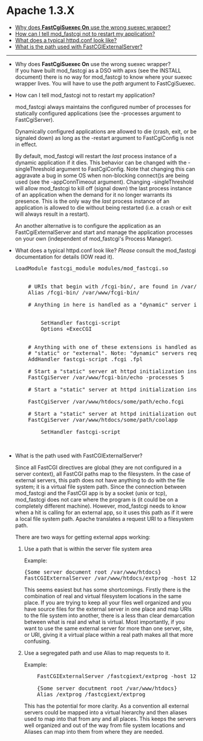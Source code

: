 # Apache 1.3.X

*   [Why does **FastCgiSuexec On** use the wrong suexec wrapper?](#WrongSuexecWrapper)
*   [How can I tell mod_fastcgi not to restart my application?](#NoRestart)
*   [What does a typical httpd.conf look like?](#typical_httpd.conf)
*   [What is the path used with FastCGIExternalServer?](#FastCGIExternalServer)

* * *

*   <a name="WrongSuexecWrapper">Why does **FastCgiSuexec On** use the wrong suexec wrapper?</a>  
    If you have built mod_fastcgi as a DSO with apxs (see the INSTALL document) there is no way for mod_fastcgi to know where your suexec wrapper lives. You will have to use the _path_ argument to FastCgiSuexec.
*   <a name="NoRestart">How can I tell mod_fastcgi not to restart my application?</a>

    mod_fastcgi always maintains the configured number of processes for statically configured applications (see the -processes argument to FastCgiServer).

    Dynamically configured applications are allowed to die (crash, exit, or be signaled down) as long as the -restart argument to FastCgiConfig is not in effect.

    By default, mod_fastcgi will restart the _last_ process instance of a dynamic application if it dies. This behavior can be changed with the -singleThreshold argument to FastCgiConfig. Note that changing this can aggravate a bug in some OS when non-blocking connect()s are being used (see the -appConnTimeout argument). Changing -singleThreshold will allow mod_fastcgi to kill off (signal down) the last process instance of an application when the demand for it no longer warrants its presence. This is the only way the _last_ process instance of an application is allowed to die without being restarted (i.e. a crash or exit will always result in a restart).

    An another alternative is to configure the application as an FastCgiExternalServer and start and manage the application processes on your own (independent of mod_fastcgi's Process Manager).

*   <a name="typical_httpd.conf">What does a typical httpd.conf look like?</a> _Please_ consult the mod_fastcgi documentation for details (IOW read it).

    <pre>LoadModule fastcgi_module modules/mod_fastcgi.so

    <IfModule mod_fastcgi.c>
        # URIs that begin with /fcgi-bin/, are found in /var/www/fcgi-bin/
        Alias /fcgi-bin/ /var/www/fcgi-bin/

        # Anything in here is handled as a "dynamic" server if not defined as "static" or "external"

        <Directory /var/www/fcgi-bin/>
            SetHandler fastcgi-script
            Options +ExecCGI
        </Directory>

        # Anything with one of these extensions is handled as a "dynamic"  server if not defined as
        # "static" or "external". Note: "dynamic" servers require ExecCGI to be on in their directory.
        AddHandler fastcgi-script .fcgi .fpl

        # Start a "static" server at httpd initialization inside the scope of the SetHandler
        FastCgiServer /var/www/fcgi-bin/echo -processes 5

        # Start a "static" server at httpd initialization inside the scope of the AddHandler

        FastCgiServer /var/www/htdocs/some/path/echo.fcgi

        # Start a "static" server at httpd initialization outside the scope of the Set/AddHandler
        FastCgiServer /var/www/htdocs/some/path/coolapp
        <Directory /var/www/htdocs/some/path/coolapp>
            SetHandler fastcgi-script
        </Directory>
    </IfModule>
    </pre>

*   <a name="FastCGIExternalServer">What is the path used with FastCGIExternalServer?</a>

    Since all FastCGI directives are global (they are not configured in a server context), all FastCGI paths map to the filesystem. In the case of external servers, this path does not have anything to do with the file system; it is a virtual file system path. Since the connection between mod_fastcgi and the FastCGI app is by a socket (unix or tcp), mod_fastcgi does not care where the program is (it could be on a completely different machine). However, mod_fastcgi needs to know when a hit is calling for an external app, so it uses this path as if it were a local file system path. Apache translates a request URI to a filesystem path.

    There are two ways for getting external apps working:

    1.  Use a path that is within the server file system area

        Example:

        <pre>{Some server document root /var/www/htdocs}
        FastCGIExternalServer /var/www/htdocs/extprog -host 127.0.0.1:9000
        </pre>

        This seems easiest but has some shortcomings. Firstly there is the combination of real and virtual filesystem locations in the same place. If you are trying to keep all your files well organized and you have source files for the external server in one place and map URIs to the file system into another, there is a less than clear demarcation between what is real and what is virtual. Most importantly, if you want to use the same external server for more than one server, site, or URI, giving it a virtual place within a real path makes all that more confusing.

    2.  Use a segregated path and use Alias to map requests to it.

        Example:

        <pre>    FastCGIExternalServer /fastcgiext/extprog -host 127.0.0.1:9000

            {Some server docutment root /var/www/htdocs}
            Alias /extprog /fastcgiext/extprog
        </pre>

        This has the potential for more clarity. As a convention all external servers could be mapped into a virtual hierarchy and then aliases used to map into that from any and all places. This keeps the servers well organized and out of the way from file system locations and Aliases can map into them from where they are needed.
